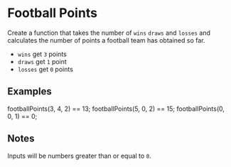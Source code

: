 # Football Points

Create a function that takes the number of `wins` `draws` and `losses` and calculates the number of points a football team has obtained so far.

* `wins` get `3` points
* `draws` get `1` point
* `losses` get `0` points

## Examples

footballPoints(3, 4, 2) == 13;
footballPoints(5, 0, 2) == 15;
footballPoints(0, 0, 1) == 0;

## Notes

Inputs will be numbers greater than or equal to `0`.
